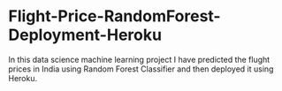 # Flight-Price-RandomForest-Deployment-Heroku

In this data science machine learning project I have predicted the flught prices in India using Random Forest Classifier and then deployed it using Heroku.
